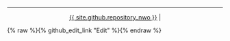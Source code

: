 <hr />
<p align="center">
    <a href="{{ site.github.repository_url }}">{{ site.github.repository_nwo }}</a>
    |
    <p>{% raw %}{% github_edit_link "Edit" %}{% endraw %}</p>
</p>
